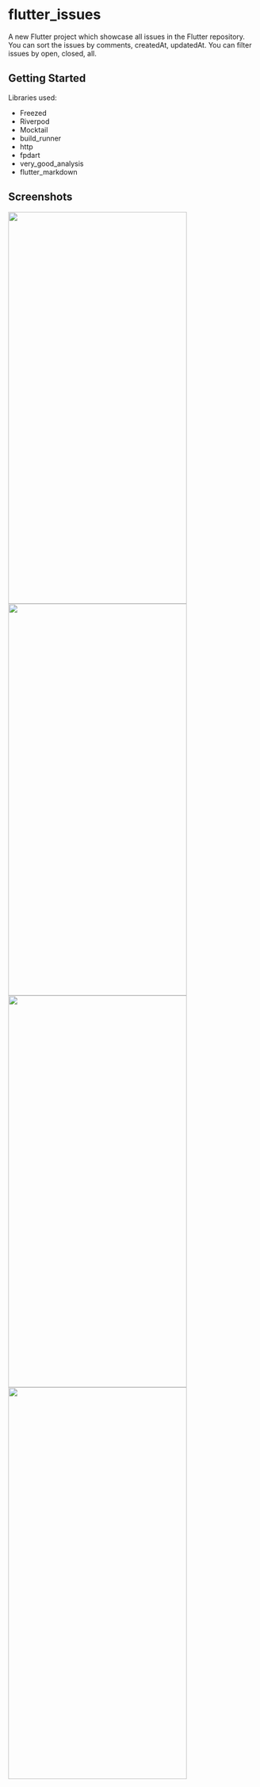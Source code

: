 # flutter_issues

A new Flutter project which showcase all issues in the Flutter repository. You can sort the issues by comments, createdAt, updatedAt. You can filter issues by open, closed, all.

## Getting Started

Libraries used:
* Freezed
* Riverpod
* Mocktail
* build_runner
* http
* fpdart
* very_good_analysis
* flutter_markdown

## Screenshots
<img src="https://user-images.githubusercontent.com/14856659/127899995-06b15260-74cd-499f-9365-d0dea9ed66a7.png" width="360" height="790"> <img src="https://user-images.githubusercontent.com/14856659/127900019-4f3a3315-7091-4baa-a9d6-ba22e76f322b.png" width="360" height="790">
<img src="https://user-images.githubusercontent.com/14856659/127900527-fa5e7beb-a5ac-426f-8297-8c2164087b2d.png" width="360" height="790"> <img src="https://user-images.githubusercontent.com/14856659/127900562-d1d00f68-4b28-4ef9-9a75-1f996848bcf3.png" width="360" height="790">
